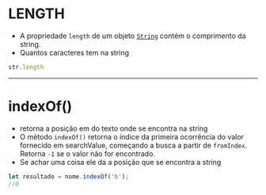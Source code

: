 # LENGTH
- A propriedade `length` de um objeto [`String`](https://developer.mozilla.org/pt-BR/docs/Web/JavaScript/Reference/Global_Objects/String) contém o comprimento da string. 
- Quantos caracteres tem na string
```js
str.length
```
---
# indexOf()
- retorna a posição em do texto onde se encontra  na string
- O método `indexOf()` retorna o índice da primeira ocorrência do valor fornecido em searchValue, começando a busca a partir de `fromIndex`. Retorna `-1` se o valor não for encontrado.
- Se achar uma coisa ele da a posição que se encontra a string
```js
let resultado = nome.indexOf('b');
//0
```
